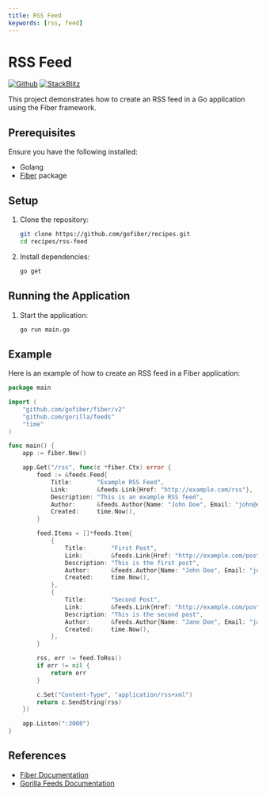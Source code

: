 ```yaml
---
title: RSS Feed
keywords: [rss, feed]
---
```


# RSS Feed

[![Github](https://img.shields.io/static/v1?label=&message=Github&color=2ea44f&style=for-the-badge&logo=github)](https://github.com/gofiber/recipes/tree/master/rss-feed) [![StackBlitz](https://img.shields.io/static/v1?label=&message=StackBlitz&color=2ea44f&style=for-the-badge&logo=StackBlitz)](https://stackblitz.com/github/gofiber/recipes/tree/master/rss-feed)

This project demonstrates how to create an RSS feed in a Go application using the Fiber framework.

## Prerequisites

Ensure you have the following installed:

- Golang
- [Fiber](https://github.com/gofiber/fiber) package

## Setup

1. Clone the repository:

    ```sh
    git clone https://github.com/gofiber/recipes.git
    cd recipes/rss-feed
    ```

2. Install dependencies:

    ```sh
    go get
    ```

## Running the Application

1. Start the application:

    ```sh
    go run main.go
    ```

## Example

Here is an example of how to create an RSS feed in a Fiber application:

```go
package main

import (
    "github.com/gofiber/fiber/v2"
    "github.com/gorilla/feeds"
    "time"
)

func main() {
    app := fiber.New()

    app.Get("/rss", func(c *fiber.Ctx) error {
        feed := &feeds.Feed{
            Title:       "Example RSS Feed",
            Link:        &feeds.Link{Href: "http://example.com/rss"},
            Description: "This is an example RSS feed",
            Author:      &feeds.Author{Name: "John Doe", Email: "john@example.com"},
            Created:     time.Now(),
        }

        feed.Items = []*feeds.Item{
            {
                Title:       "First Post",
                Link:        &feeds.Link{Href: "http://example.com/post/1"},
                Description: "This is the first post",
                Author:      &feeds.Author{Name: "John Doe", Email: "john@example.com"},
                Created:     time.Now(),
            },
            {
                Title:       "Second Post",
                Link:        &feeds.Link{Href: "http://example.com/post/2"},
                Description: "This is the second post",
                Author:      &feeds.Author{Name: "Jane Doe", Email: "jane@example.com"},
                Created:     time.Now(),
            },
        }

        rss, err := feed.ToRss()
        if err != nil {
            return err
        }

        c.Set("Content-Type", "application/rss+xml")
        return c.SendString(rss)
    })

    app.Listen(":3000")
}
```

## References

- [Fiber Documentation](https://docs.gofiber.io)
- [Gorilla Feeds Documentation](https://pkg.go.dev/github.com/gorilla/feeds)
